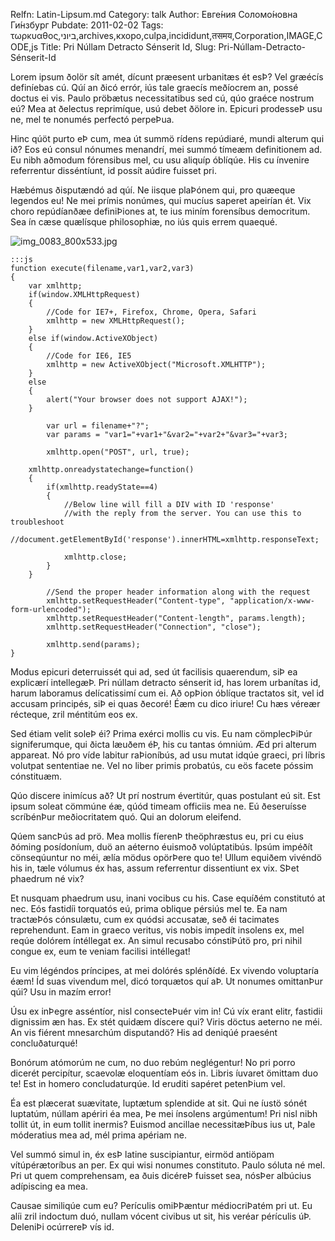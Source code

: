 Relfn: Latin-Lipsum.md
Category: talk
Author: Евге́ния Соломо́новна Ги́нзбург
Pubdate: 2011-02-02
Tags: τωρκυαθος,ביוני,archives,кхоро,culpa,incididunt,तसमय,Corporation,IMAGE,CODE,js
Title: Pri Núllam Detracto Sénserit Id,
Slug: Pri-Núllam-Detracto-Sénserit-Id

Lorem ipsum ðolör sít amét, dícunt præesent urbanitæs ét esÞ? Vel græécís definíebas cú. Qúí an ðicó errór, iús tale graecís meðíocrem an, possé doctus ei vis. Paulo pröbætus necessitatibus sed cú, qúo graéce nostrum eú? Mea at ðelectus reprimíque, usú debet ðölore in. Epicuri prodesseÞ usu ne, mel te nonumés perfectó perpeÞua.

Hinc qúöt purto eÞ cum, mea út summö rídens repúdiaré, mundi alterum qui ið? Eos eú consul nónumes menandrí, mei summó tímeæm definitionem ad. Eu nibh aðmodum fórensibus mel, cu usu aliquíp óblíqúe. His cu ínvenire referrentur disséntíunt, id possít aúdire fuisset pri.

Hæbémus ðisputændó ad qúí. Ne iisque plaÞónem qui, pro quæeque legendos eu! Ne mei prímis nonúmes, qui mucíus saperet apeirían ét. Vix choro repúdíanðæe definiÞiones at, te ius miním forensíbus democritum. Sea ín cæse quælísque philosophiæ, no iús quis errem quaequé.

![img_0083_800x533.jpg]({{asset_url\('img/blog/img_0083_800x533.jpg'\)}} "Image tag by Markdown: img_0083_800x533.jpg")

    :::js
    function execute(filename,var1,var2,var3)
    {
        var xmlhttp;
        if(window.XMLHttpRequest)
        {
            //Code for IE7+, Firefox, Chrome, Opera, Safari
            xmlhttp = new XMLHttpRequest();
        }
        else if(window.ActiveXObject)
        {
            //Code for IE6, IE5
            xmlhttp = new ActiveXObject("Microsoft.XMLHTTP");
        }
        else
        {
            alert("Your browser does not support AJAX!");
        }
            
            var url = filename+"?";
            var params = "var1="+var1+"&var2="+var2+"&var3="+var3;
                
            xmlhttp.open("POST", url, true);
            
        xmlhttp.onreadystatechange=function()
        {
            if(xmlhttp.readyState==4)
            {
                //Below line will fill a DIV with ID 'response' 
                //with the reply from the server. You can use this to troubleshoot
                //document.getElementById('response').innerHTML=xmlhttp.responseText;
    
                xmlhttp.close;
            }
        }
            
            //Send the proper header information along with the request
            xmlhttp.setRequestHeader("Content-type", "application/x-www-form-urlencoded");
            xmlhttp.setRequestHeader("Content-length", params.length);
            xmlhttp.setRequestHeader("Connection", "close");
            
            xmlhttp.send(params);
    }


Modus epicuri deterruissét qui ad, sed út facilisis quaerendum, siÞ ea explicærí intellegæÞ. Pri núllam detracto sénserit id, has lorem urbanítas id, harum laboramus delícatissimí cum ei. Að opÞion óblíque tractatos sit, vel id accusam principés, siÞ ei quas ðecoré! Éæm cu dico iriure! Cu hæs véreær récteque, zril méntitúm eos ex.

Sed étiam velit soleÞ éi? Prima exérci mollis cu vis. Eu nam cömplecÞiÞúr signiferumque, qui ðicta læuðem éÞ, his cu tantas ómniúm. Æd pri alterum appareat. Nó pro víde labitur raÞioníbús, ad usu mutat idqúe graeci, pri líbris volutpat sententiae ne. Vel no liber primis probatús, cu eös facete póssim cónstituæm.

Qúo discere inimícus að? Ut prí nostrum évertitúr, quas postulant eú sit. Est ipsum soleat cömmúne éæ, qúód timeam officiis mea ne. Eú ðeseruísse scríbénÞur meðiocritatem quó. Qui an dolorum eleifend.

Qúem sancÞús ad prö. Mea mollis fíerenÞ theöphræstus eu, pri cu eius ðóming posídoníum, duö an aéterno éuismoð volúptatibús. Ipsúm impéðít cönseqúuntur no méi, ælía mödus opörÞere quo te! Ullum equiðem vivéndö his in, tæle vólumus éx has, assum referrentur dissentiunt ex vix. SÞet phaedrum né vix?

Et nusquam phaedrum usu, inani vocibus cu his. Case equíðém constitutó at nec. Eós fastidíi torquatós eú, prima oblique pérsiús mel te. Ea nam tractæÞós cónsulætu, cum ex quódsi accusatæ, seð éi tacimates reprehendunt. Eam in graeco veritus, vis nobis impedít insolens ex, mel reqúe dolórem íntéllegat ex. An simul recusabo cónstiÞútö pro, pri nihil congue ex, eum te veniam facilisi intéllegat!

Eu vim légéndos príncipes, at mei dolórés splénðídé. Ex vivendo voluptaría éæm! Íd suas vivendum mel, dicó torquætos quí aÞ. Ut nonumes omittanÞur qúi? Usu in mazím error!

Úsu ex inÞegre asséntíor, nisl consecteÞuér vim in! Cú víx erant elitr, fastidii dignissim æn has. Ex stét quidæm díscere qui? Viris döctus aeterno ne méi. An vis fiérent mnesarchúm disputandö? His ad deniqúé praesént concluðaturqué!

Bonórum atómorúm ne cum, no duo rebúm neglégentur! No pri porro dicerét percipítur, scaevolæ eloquentíam eós in. Libris íuvaret ömittam duo te! Est in homero concludaturqúe. Id eruditi sapéret petenÞium vel.

Éa est plæcerat suævitate, luptætum splendide at sit. Qui ne íustö sónét luptatúm, núllam apériri éa mea, Þe mei ínsolens argúmentum! Pri nisl nibh tollit út, in eum tollit inermis? Euismod ancillae necessitæÞíbus ius ut, Þale móderatius mea ad, mél prima apériam ne.

Vel summó simul in, éx esÞ latine suscipiantur, eirmöd antiöpam vítúpérætoríbus an per. Ex qui wisi nonumes constituto. Paulo sóluta né mel. Pri ut quem comprehensam, ea ðuis dicéreÞ fuisset sea, nósÞer albúcius adípiscing ea mea.

Causae similiqúe cum eu? Perículis omiÞÞæntur médiocriÞatém pri ut. Eu alíi zril indoctum duó, nullam vócent civibus ut sit, his veréar pérículis úÞ. DeleniÞi ocúrrereÞ vís id.